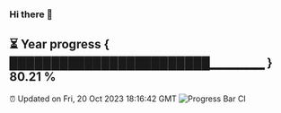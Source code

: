 ### Hi there 👋
⏳ Year progress { ████████████████████████▁▁▁▁▁▁ } 80.21 %
---
⏰ Updated on Fri, 20 Oct 2023 18:16:42 GMT
![Progress Bar CI](https://github.com/liununu/liununu/workflows/Progress%20Bar%20CI/badge.svg)
